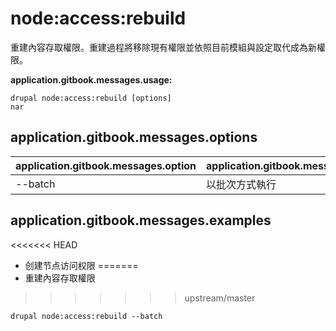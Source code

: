 # node:access:rebuild
重建內容存取權限。重建過程將移除現有權限並依照目前模組與設定取代成為新權限。

**application.gitbook.messages.usage:**
```
drupal node:access:rebuild [options]
nar
```

## application.gitbook.messages.options
application.gitbook.messages.option | application.gitbook.messages.details
-------|-------------
--batch | 以批次方式執行

## application.gitbook.messages.examples
<<<<<<< HEAD
* 创建节点访问权限
=======
* 重建內容存取權限
>>>>>>> upstream/master
```
drupal node:access:rebuild --batch
```
